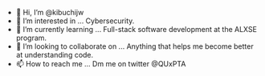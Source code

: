- 👋 Hi, I’m @kibuchijw
- 👀 I’m interested in ... Cybersecurity.
- 🌱 I’m currently learning ... Full-stack software development at the ALXSE program.
- 💞️ I’m looking to collaborate on ... Anything that helps me become better at understanding code.
- 📫 How to reach me ... Dm me on twitter @QUxPTA

<!---
kibuchijw/kibuchijw is a ✨ special ✨ repository because its `README.md` (this file) appears on your GitHub profile.
You can click the Preview link to take a look at your changes.
--->
